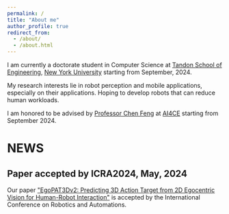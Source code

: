 ```yaml
---
permalink: /
title: "About me"
author_profile: true
redirect_from: 
  - /about/
  - /about.html
---
```


I am currently a doctorate student in Computer Science at [Tandon School of Engineering](https://engineering.nyu.edu), [New York University](https://www.nyu.edu) starting from September, 2024.

My research interests lie in robot perception and mobile applications, especially on their applications. Hoping to develop robots that can reduce human workloads.


I am honored to be advised by [Professor Chen Feng](https://engineering.nyu.edu/faculty/chen-feng) at [AI4CE](https://ai4ce.github.io) starting from September 2024.

# NEWS
## Paper accepted by ICRA2024, May, 2024
Our paper ["EgoPAT3Dv2: Predicting 3D Action Target from 2D Egocentric Vision for Human-Robot Interaction"](https://arxiv.org/pdf/2403.05046) is accepted by the International Conference on Robotics and Automations.
